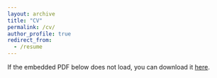 ```yaml
---
layout: archive
title: "CV"
permalink: /cv/
author_profile: true
redirect_from:
  - /resume
---
```


If the embedded PDF below does not load, you can download it [here](https://github.com/tripto03/nafis-tripto.github.io/tree/master/files/Resume_NIT.pdf).

